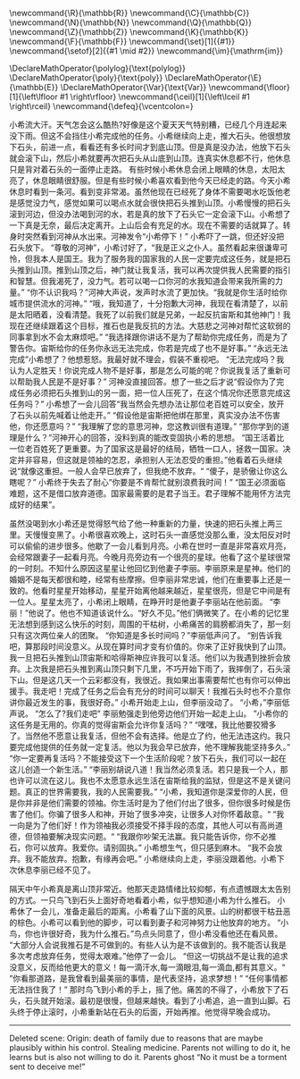 \newcommand{\R}{\mathbb{R}}
\newcommand{\C}{\mathbb{C}}
\newcommand{\N}{\mathbb{N}}
\newcommand{\Q}{\mathbb{Q}}
\newcommand{\Z}{\mathbb{Z}}
\newcommand{\K}{\mathbb{K}}
\newcommand{\F}{\mathbb{F}}
\newcommand{\set}[1]{\{#1\}}
\newcommand{\setof}[2]{\{#1 \mid #2\}}
\newcommand{\im}{\mathrm{im}}

\DeclareMathOperator{\polylog}{\text{polylog}}
\DeclareMathOperator{\poly}{\text{poly}}
\DeclareMathOperator{\E}{\mathbb{E}}
\DeclareMathOperator{\Var}{\text{Var}}
\newcommand{\floor}[1]{\left\lfloor #1 \right\rfloor}
\newcommand{\ceil}[1]{\left\lceil #1 \right\rceil}
\newcommand{\defeq}{\vcentcolon=}




小希流大汗。天气怎会这么酷热?好像是这个夏天天气特别糟，已经几个月连起来没下雨。但这不会挡住小希完成他的任务。小希继续向上走，推大石头。他很想放下石头，前进一点，看看还有多长时间才到底山顶。但是真是没办法，他放下石头就会滚下山，然后小希就要再次把石头从山底到山顶。连真实休息都不行，他休息只是背对着石头的一面停止走路。
有些时候小希休息会闭上眼睛的休息，太阳太亮了，休息眼睛很舒服。但是有些时候小希喜欢看到他今天已经走的路。今天小希休息时看到一条河。看到变非常渴。虽然他现在已经死了身体不需要喝水吃饭他老是感觉没力气，感觉如果可以喝点水就会很快把石头推到山顶。小希慢慢的把石头滚到河边，但没办法喝到河的水，若是真的放下了石头它一定会滚下山。小希想了一下真是无奈，最后决定离开。上山后会有充足的水。现在不需要的话就算了。转身时突然看到河神从水出来。河神发令“小希停下！”
小希吓了一跳，但还好没把石头放下。
“尊敬的河神”，小希讨好了，“我是正义之仆人。虽然看起来很谦卑可怜，但我本人是国王。我为了服务我的国家我的人民一定要完成这任务，就是把石头推到山顶。推到山顶之后，神门就让我复活，我可以再次提供我人民需要的指引和智慧。但我渴死了，没力气。若可以喝一口你河的水我知道会带来我所需的力量。”
“你不认识我吗？”河神大声说，发声时水流了更加快。“我就是你生活时给你城市提供流水的河神。”
“哦，我知道了，十分抱歉大河神，我现在看清楚了，以前是太阳晒着，没看清楚。我死了以前我们就是兄弟，一起反抗宙斯和其他神门！我现在还继续跟着这个目标，推石也是我反抗的方法。大慈悲之河神对帮忙这软弱的同事拿到水不会太麻烦吧。”
“我选择跟你讲话不是为了帮助你完成任务，而是为了警告你。宙斯给你的任务你永远无法完成，你若是完成了也不是好事。”
“永远无法完成”小希想了？他想惹怒。我最好就不理会，假装不重视吧。
“无法完成吗？我认为人定胜天！你说完成人物不是好事，那是怎么可能的呢？你说我复活了重新可以帮助我人民是不是好事？”
河神没直接回答。想了一些之后才说“假设你为了完成任务必须把石头推到山的另一面，把一位人压死了，在这个情况你还愿意完成这任务吗？”
小希想了一会儿回答“我当然会先想办法让那位老百姓可以安全，放开了石头以前先喊着让他走开。”
“假设他是宙斯把他绑在那里，真实没办法不伤害他，你还愿意吗？”
“我理解了您的意思河神，您这教训很有道理。”
“那你学到的道理是什么？”河神开心的回答，没料到真的能改变固执小希的思想。
“国王活着比一位老百姓死了更重要。为了国家这是最好的结局，牺牲一口人，拯救一国家。决定并非容易，但这就是领袖的怎忍，承担别人无法忍受的重担。”他看着石头继续说“就像这重担。一般人会早已放弃了，但我绝不放弃。“
“傻子，是骄傲让你这么瞎呢？”
小希终于失去了耐心”你要是不肯帮忙就别浪费我时间！”
“国王必须面临难题，这不是借口放弃道德。国家最需要的是君子当王。君子理解不能用怀方法完成好的结果”。

虽然没喝到水小希还是觉得怒气给了他一种重新的力量，快速的把石头推上两三里。天慢慢变黑了。小希很喜欢晚上，这时石头一直感觉没那么重，没太阳反对时可以偷偷的进步很多。他歇了一会儿看到月亮。小希在世时一直是非常喜欢月亮，会经常跟妻子一起看月亮。今晚月亮旁边有一个很亮的星球。他看了这个星球很常的一时刻。不知什么原因这星星让他回忆到他妻子李丽。李丽原来是星神。他们的婚姻不是每天都很和睦，经常有些摩擦。但李丽非常忠诚，他们在重要事上还是一致的。他看时星星开始移动，星星开始离他越来越近，星星很亮，但是它中间是有一位人。星星太亮了，小希闭上眼睛，在睁开时是他妻子李丽站在他前面。
“李丽！”他说了。他也不知道该说什么。“好久不见。”他们俩微笑了。在小希的记忆里无法想到感到这么快乐的时刻，周围的干枯树，小希痛苦的肩膀都消失了，那一刻只有这次两位亲人的团聚。
“你知道是多长时间吗？”李丽低声问了。
“别告诉我吧，算那段时间没意义。从现在算时间才变有价值的。你来了正好我快到了山顶。我一旦把石头推到山顶宙斯和哈得斯神应许我可以复活。他们以为我遇到挫折会放弃。上次我是把石头推到离山顶只剩下几里，不巧开始下雨了，我摔倒了，石头滚下山。但是这几天一个云彩都没有，我很近。我如果出事需要帮忙也有你可以伸出援手。我走吧！完成了任务之后会有充分的时间可以聊天！我推石头时也不介意你讲你最近发生的事，我很好奇。”
小希开始走上山，但李丽没动了。
“小希，”李丽低声说。
“怎么了?我们走吧”
李丽勉强走到他旁边他们开始一起走上山。
”小希你的这任务是无用的。你真的觉得宙斯会允许你复活吗？”
“嘿嘿，我比他要狡猾多了。当然他不愿意让我复活，但他不会有选择。他是立了约，他无法违这约。我只要完成他提供的任务就一定复活。他以为我会早已放弃，他不理解我能坚持多久。”
“你一定要再复活吗？不能接受这下一个生活阶段呢？放下石头，我们可以一起在这儿创造一个新生活。”
“李丽别胡说八道！我当然必须复活。若只是我一个人，那也许可以流在这儿。我也不太愿意永远生活在宙斯给我的监狱，但是这不是关键问题。真正的世界需要我，我的人民需要我。”
“小希，我知道你是深爱你的人民，但是你并非是他们需要的领袖。你生活时是为了他们付出了很多，但你很多时候是伤害了他们。你骗了很多人和神，开始了很多冲突，让很多人对你怀着敌意。“
“我一向是为了他们好！作为领袖我必须接受不择手段的态度，其他人可以有高尚道德，但领袖要解决现实问题。“
“我跟你吵架无法赢。我只能告诉你，你不必推石，你可以放弃。我爱你。请别固执。”
小希想生气，但只感到麻木。
“我不会放弃。我不能放弃。抱歉，有缘再会吧。”
小希继续向上走，李丽没跟着他。小希下次休息李丽已经不见了。

隔天中午小希真是离山顶非常近。他那天走路情绪比较抑郁，有点遗憾跟太太告别的方式。一只鸟飞到石头上面好奇地看着小希，似乎想知道小希为什么推石。
小希休了一会儿，准备走最后的距离。小希看了山下面的风景。山的树都很干枯丑恶的棕色。小希可以看到他的脚步，可以看到妻子和河神努力让他放弃的地方。
“小鸟，你也许很好奇，我为什么推石。”鸟点头同意了，但小希没看他还在看风景。
“大部分人会说我推石是不可做到的。有些人认为是不该做到的。我不能否认我是多次考虑放弃任务，觉得太艰难。”他停了一会儿。
“但这一切挑战不是让我的追求没意义，反而给他更大的意义！每一滴汗水,每一滴眼泪,每一滴血,都有其意义。“
”你看那道路，是我曾看到最美丽的事情，是代表坚持，追求梦想！”
“任何事情都无法挡住我了！”
那时鸟飞到小希的手上，摇了他。痛苦的不得了，小希放下了石头，石头就开始滚。最初是很慢，但越来越快。看到了小希追，追一直到山脚。石头终于停止滚时，小希重新站在石头的后面，开始再推。他觉得早晚会成功。



---- 
Deleted scene:
Origin: death of family due to reasons that are maybe plausibly
within his control. Stealing medicine. Parents not willing to do
it, he learns but is also not willing to do it. Parents ghost “No
it must be a torment sent to deceive me!”



